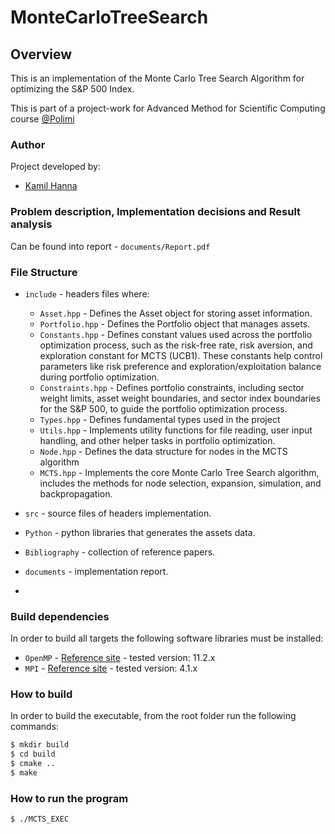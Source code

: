 # MonteCarloTreeSearch
## Overview

This is an implementation of the Monte Carlo Tree Search Algorithm for optimizing the S&P 500 Index.

This is part of a project-work for Advanced Method for Scientific Computing course [@Polimi](https://www.polimi.it/)

### Author
Project developed by:
- [Kamil Hanna](https://github.com/kamilhanna)

### Problem description, Implementation decisions and Result analysis

Can be found into report - `documents/Report.pdf`

### File Structure

* `include` -  headers files where:
    * `Asset.hpp` - Defines the Asset object for storing asset information.
    * `Portfolio.hpp` - Defines the Portfolio object that manages assets.
    * `Constants.hpp` - Defines constant values used across the portfolio optimization process, such as the risk-free rate, risk aversion, and exploration constant for MCTS                              (UCB1). These constants help control parameters like risk preference and exploration/exploitation balance during portfolio optimization.
    * `Constraints.hpp` - Defines portfolio constraints, including sector weight limits, asset weight boundaries, and sector index boundaries for the S&P 500, to guide the                                 portfolio optimization process.
    * `Types.hpp` - Defines fundamental types  used in the project
    * `Utils.hpp` - Implements utility functions for file reading, user input handling, and other helper tasks in portfolio optimization.
    * `Node.hpp` - Defines the data structure for nodes in the MCTS algorithm
    * `MCTS.hpp` - Implements the core Monte Carlo Tree Search algorithm, includes the methods for node selection, expansion, simulation, and backpropagation.

* `src` - source files of headers implementation.
* `Python` - python libraries that generates the assets data.
* `Bibliography` - collection of reference papers.
* `documents` - implementation report.
* 

### Build dependencies

In order to build all targets the following software libraries must be installed:

* `OpenMP` - [Reference site](https://www.openmp.org/) - tested version: 11.2.x
* `MPI`    - [Reference site](https://www.open-mpi.org/) - tested version: 4.1.x

### How to build

In order to build the executable, from the root folder run the following commands:

```bash
$ mkdir build
$ cd build
$ cmake .. 
$ make
```
### How to run the program
```bash
$ ./MCTS_EXEC
```


